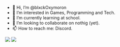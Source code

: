 - 👋 Hi, I’m @blxckOxymoron
- 👀 I’m interested in Games, Programming and Tech.
- 🌱 I’m currently learning at school.
- 💞️ I’m looking to collaborate on nothig (yet).
- 📫 How to reach me: Discord.

![](https://github.com/blxckOxymoron/github-stats/blob/master/generated/overview.svg)
![](https://github.com/username/github-stats/blob/master/generated/languages.svg)
